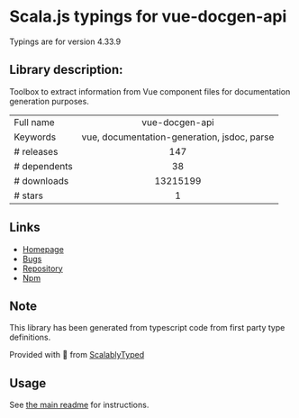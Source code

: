
# Scala.js typings for vue-docgen-api

Typings are for version 4.33.9

## Library description:
Toolbox to extract information from Vue component files for documentation generation purposes.

|                    |                 |
| ------------------ | :-------------: |
| Full name          | vue-docgen-api |
| Keywords           | vue, documentation-generation, jsdoc, parse |
| # releases         | 147 |
| # dependents       | 38 |
| # downloads        | 13215199 |
| # stars            | 1 |

## Links
- [Homepage](https://vue-styleguidist.github.io)
- [Bugs](https://github.com/vue-styleguidist/vue-styleguidist/issues)
- [Repository](https://github.com/vue-styleguidist/vue-styleguidist)
- [Npm](https://www.npmjs.com/package/vue-docgen-api)
    


## Note
This library has been generated from typescript code from first party type definitions.

Provided with :purple_heart: from [ScalablyTyped](https://github.com/oyvindberg/ScalablyTyped)

## Usage
See [the main readme](../../readme.md) for instructions.


